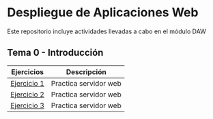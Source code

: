 # Despliegue de Aplicaciones Web
Este repositorio incluye actividades llevadas a cabo en el módulo DAW

## Tema 0 - Introducción

|Ejercicios|Descripción|
|----------|-----------|
|[Ejercicio 1](Ejercicio1.md)|Practica servidor web|
|[Ejercicio 2](Ejercicio2.md)|Practica servidor web|
|[Ejercicio 3](Ejercicio3.md)|Practica servidor web|

